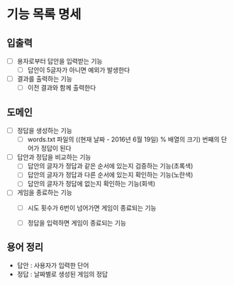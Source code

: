 # 기능 목록 명세

## 입출력
- [ ] 용자로부터 답안을 입력받는 기능
  - [ ] 답안이 5글자가 아니면 예외가 발생한다
- [ ] 결과를 출력하는 기능
  - [ ] 이전 결과와 함께 출력한다

## 도메인
- [ ] 정답을 생성하는 기능
  - [ ] words.txt 파일의 ((현재 날짜 - 2016년 6월 19일) % 배열의 크기) 번쨰의 단어가 정답이 된다
- [ ] 답안과 정답을 비교하는 기능
  - [ ] 답안의 글자가 정답과 같은 순서에 있는지 검증하는 기능(초록색)
  - [ ] 답안의 글자가 정답과 다른 순서에 있는지 확인하는 기능(노란색)
  - [ ] 답안의 글자가 정답에 없는지 확인하는 기능(회색)
- [ ] 게임을 종료하는 기능
  - [ ] 시도 횟수가 6번이 넘어가면 게임이 종료되는 기능
  - [ ] 정답을 입력하면 게임이 종료되는 기능


## 용어 정리
- 답안 : 사용자가 입력한 단어
- 정답 : 날짜별로 생성된 게임의 정답
